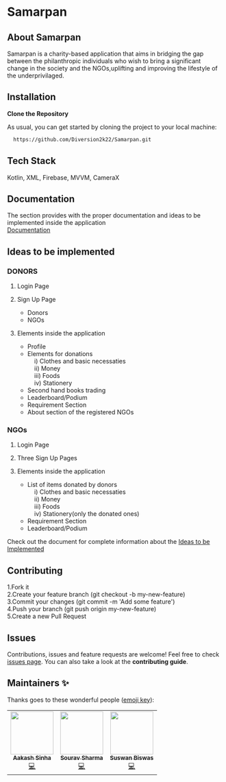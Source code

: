 # Samarpan

## About Samarpan
Samarpan is a charity-based application that aims in bridging the gap between the philanthropic individuals who wish to bring a significant change in the society and the NGOs,uplifting and improving the lifestyle of the underprivilaged.
## Installation
**Clone the Repository**

As usual, you can get started by cloning the project to your local machine:

```bash
  https://github.com/Diversion2k22/Samarpan.git
```
    
## Tech Stack

Kotlin, XML, Firebase, MVVM, CameraX


## Documentation

The section provides with the proper documentation and ideas to be implemented inside the application  
[Documentation](https://docs.google.com/document/d/1oKrF6ThzTL4lW3s_yeCEzV8fNatjxAeOme1ON49wA3A/edit?usp=sharing)  


## Ideas to be implemented

### DONORS
1) Login Page  

2) Sign Up Page  
	* Donors  
	* NGOs  
	
3) Elements inside the application  
	* Profile    
  	* Elements for donations    
	  &nbsp; &nbsp; i) Clothes and basic necessaties  
	  &nbsp; &nbsp; ii) Money    
   	  &nbsp; &nbsp; iii) Foods  
	  &nbsp; &nbsp; iv) Stationery  
	* Second hand books trading  
	* Leaderboard/Podium  
	* Requirement Section  
	* About section of the registered NGOs  
### NGOs
1) Login Page  

2) Three Sign Up Pages  

3) Elements inside the application  
     * List of items donated by donors   
	  &nbsp; &nbsp; i) Clothes and basic necessaties   
	  &nbsp; &nbsp; ii) Money  
   	  &nbsp; &nbsp; iii) Foods  
	  &nbsp; &nbsp; iv) Stationery(only the donated ones)  
     * Requirement Section  
     * Leaderboard/Podium     
    
Check out the document for complete information about the [Ideas to be Implemented](https://docs.google.com/document/d/1jM_qZiC8mtyg2Ie9RheusLiPAMX-tqARf0kUsD8s7vY/edit)

## Contributing

1.Fork it  
2.Create your feature branch (git checkout -b my-new-feature)  
3.Commit your changes (git commit -m 'Add some feature')  
4.Push your branch (git push origin my-new-feature)  
5.Create a new Pull Request


## Issues
Contributions, issues and feature requests are welcome!
Feel free to check [issues page](https://github.com/1HazArd1/Samarpan/issues). You can also take a look at the **contributing guide**.




## Maintainers ✨

Thanks goes to these wonderful people ([emoji key](https://allcontributors.org/docs/en/emoji-key)):

<!-- ALL-CONTRIBUTORS-LIST:START - Do not remove or modify this section -->
<!-- prettier-ignore-start -->
<!-- markdownlint-disable -->
<table>
  <tr>
    <td align="center"><a href="http:// https://github.com/1HazArd1"><img src="https://avatars.githubusercontent.com/u/77063438?v=4" width="100px;" alt=""/><br /><sub><b>Aakash Sinha</b></sub></a><br /><a href="" title="Code">💻</a></td>
    <td align="center"><a href="http://github.com/dufftt"><img src="https://avatars.githubusercontent.com/u/40717687?v=4" width="100px;" alt=""/><br /><sub><b>Sourav Sharma</b></sub></a><br /><a href="" title="Code">💻</a></td>
    <td align="center"><a href="https://github.com/Suswan114"><img src="https://avatars.githubusercontent.com/u/67154528?v=4?s=100" width="100px;" alt=""/><br /><sub><b>Suswan Biswas</b></sub></a><br /><a href="" title="Code">💻</a></td>
   
  </tr>
</table>

<!-- markdownlint-restore -->
<!-- prettier-ignore-end -->

<!-- ALL-CONTRIBUTORS-LIST:END -->

